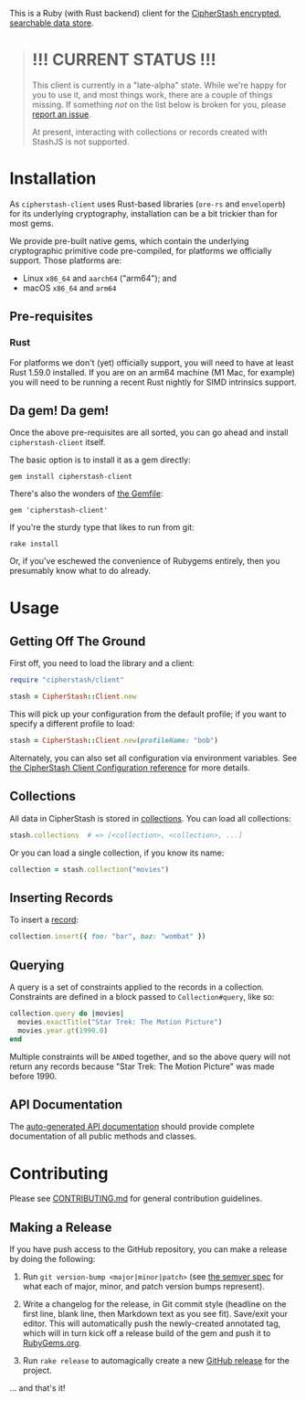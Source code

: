 This is a Ruby (with Rust backend) client for the [CipherStash encrypted, searchable data store](https://cipherstash.com).

> # !!! CURRENT STATUS !!!
>
> This client is currently in a "late-alpha" state.
> While we're happy for you to use it, and most things work, there are a couple of things missing.
> If something *not* on the list below is broken for you, please [report an issue](https://github.com/cipherstash/ruby-client/issues).
>
> At present, interacting with collections or records created with StashJS is not supported.


# Installation

As `cipherstash-client` uses Rust-based libraries (`ore-rs` and `enveloperb`) for its underlying cryptography, installation can be a bit trickier than for most gems.

We provide pre-built native gems, which contain the underlying cryptographic primitive code pre-compiled, for platforms we officially support.
Those platforms are:

* Linux `x86_64` and `aarch64` ("arm64"); and
* macOS `x86_64` and `arm64`


## Pre-requisites

### Rust

For platforms we don't (yet) officially support, you will need to have at least Rust 1.59.0 installed.
If you are on an arm64 machine (M1 Mac, for example) you will need to be running a recent Rust nightly for SIMD intrinsics support.


## Da gem!  Da gem!

Once the above pre-requisites are all sorted, you can go ahead and install `cipherstash-client` itself.

The basic option is to install it as a gem directly:

    gem install cipherstash-client

There's also the wonders of [the Gemfile](http://bundler.io):

    gem 'cipherstash-client'

If you're the sturdy type that likes to run from git:

    rake install

Or, if you've eschewed the convenience of Rubygems entirely, then you
presumably know what to do already.


# Usage

## Getting Off The Ground

First off, you need to load the library and a client:

```ruby
require "cipherstash/client"

stash = CipherStash::Client.new
```

This will pick up your configuration from the default profile; if you want to specify a different profile to load:

```ruby
stash = CipherStash::Client.new(profileName: "bob")
```

Alternately, you can also set all configuration via environment variables.
See [the CipherStash Client Configuration reference](https://docs.cipherstash.com/reference/client-configuration.html) for more details.


## Collections

All data in CipherStash is stored in [collections](https://docs.cipherstash.com/reference/glossary.html#collection).
You can load all collections:


```ruby
stash.collections  # => [<collection>, <collection>, ...]
```

Or you can load a single collection, if you know its name:

```ruby
collection = stash.collection("movies")
```


## Inserting Records

To insert a [record](https://docs.cipherstash.com/reference/glossary.html#record):

```ruby
collection.insert({ foo: "bar", baz: "wombat" })
```


## Querying

A query is a set of constraints applied to the records in a collection.
Constraints are defined in a block passed to `Collection#query`, like so:

```ruby
collection.query do |movies|
  movies.exactTitle("Star Trek: The Motion Picture")
  movies.year.gt(1990.0)
end
```

Multiple constraints will be `AND`ed together, and so the above query will not return any records because "Star Trek: The Motion Picture" was made before 1990.


## API Documentation

The [auto-generated API documentation](https://rubydoc.info/gems/cipherstash-client) should provide complete documentation of all public methods and classes.



# Contributing

Please see [CONTRIBUTING.md](CONTRIBUTING.md) for general contribution guidelines.


## Making a Release

If you have push access to the GitHub repository, you can make a release by doing the following:

1. Run `git version-bump <major|minor|patch>` (see [the semver spec](https://semver.org) for what each of major, minor, and patch version bumps represent).

2. Write a changelog for the release, in Git commit style (headline on the first line, blank line, then Markdown text as you see fit).
   Save/exit your editor.
   This will automatically push the newly-created annotated tag, which will in turn kick off a release build of the gem and push it to [RubyGems.org](https://rubygems.org/gem/cipherstash-client).

3. Run `rake release` to automagically create a new [GitHub release](https://github.com/cipherstash/ruby-client/releases) for the project.

... and that's it!


